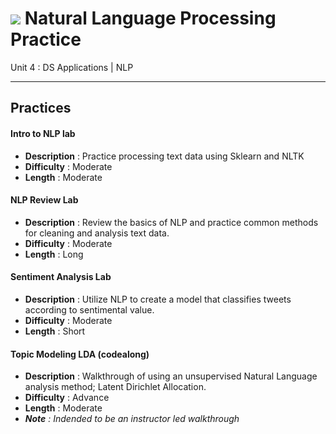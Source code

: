 # ![](https://ga-dash.s3.amazonaws.com/production/assets/logo-9f88ae6c9c3871690e33280fcf557f33.png) Natural Language Processing Practice

Unit 4 : DS Applications | NLP

---

## Practices

#### Intro to NLP lab
  - **Description** : Practice processing text data using Sklearn and NLTK
  - **Difficulty** : Moderate
  - **Length** : Moderate
  
#### NLP Review Lab
  - **Description** : Review the basics of NLP and practice common methods for cleaning and analysis text data.
  - **Difficulty** : Moderate
  - **Length** : Long
  
#### Sentiment Analysis Lab
  - **Description** : Utilize NLP to create a model that classifies tweets according to sentimental value.
  - **Difficulty** : Moderate
  - **Length** : Short
  
#### Topic Modeling LDA (codealong)
  - **Description** : Walkthrough of using an unsupervised Natural Language analysis method; Latent Dirichlet Allocation.
  - **Difficulty** : Advance
  - **Length** : Moderate
  - _**Note** : Indended to be an instructor led walkthrough_

